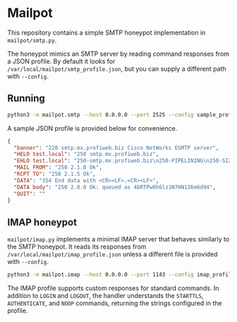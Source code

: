 # Mailpot

This repository contains a simple SMTP honeypot implementation in `mailpot/smtp.py`.

The honeypot mimics an SMTP server by reading command responses from a JSON
profile. By default it looks for `/var/local/mailpot/smtp_profile.json`, but you
can supply a different path with `--config`.

## Running

```bash
python3 -m mailpot.smtp --host 0.0.0.0 --port 2525 --config sample_profile.json
```

A sample JSON profile is provided below for convenience.

```json
{
  "banner": "220 smtp.mx.profiweb.biz Cisco NetWorks ESMTP server",
  "HELO test.local": "250 smtp.mx.profiweb.biz",
  "EHLO test.local": "250-smtp.mx.profiweb.biz\n250-PIPELINING\n250-SIZE 1073741824\n250-VRFY\n250-ETRN\n250-STARTTLS\n250-AUTH PLAIN LOGIN\n250-ENHANCEDSTATUSCODES\n250-8BITMIME\n250 DSN",
  "MAIL FROM": "250 2.1.0 Ok",
  "RCPT TO": "250 2.1.5 Ok",
  "DATA": "354 End data with <CR><LF>.<CR><LF>",
  "DATA body": "250 2.0.0 Ok: queued as 4bRTPw0h6lz1N7HN136e6d94",
  "QUIT": ""
}
```

## IMAP honeypot

`mailpot/imap.py` implements a minimal IMAP server that behaves similarly to the
SMTP honeypot. It reads its responses from `/var/local/mailpot/imap_profile.json`
unless a different file is provided with `--config`.

```bash
python3 -m mailpot.imap --host 0.0.0.0 --port 1143 --config imap_profile.json
```

The IMAP profile supports custom responses for standard commands. In addition to
`LOGIN` and `LOGOUT`, the handler understands the `STARTTLS`, `AUTHENTICATE`, and
`NOOP` commands, returning the strings configured in the profile.

